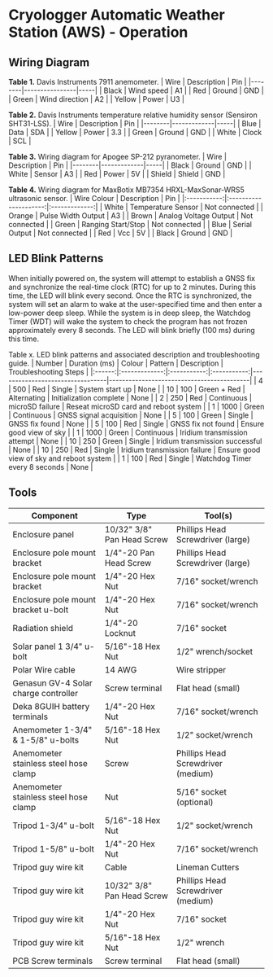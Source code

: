 # Cryologger Automatic Weather Station (AWS) - Operation



## Wiring Diagram

**Table 1.** Davis Instruments 7911 anemometer.
| Wire   | Description    | Pin |
|--------|----------------|-----|
| Black  | Wind speed     | A1  |
| Red    | Ground         | GND |
| Green  | Wind direction | A2  |
| Yellow | Power          | U3  |

**Table 2.** Davis Instruments temperature relative humidity sensor (Sensiron SHT31-LSS).
| Wire   | Description | Pin |
|--------|-------------|-----|
| Blue   | Data        | SDA |
| Yellow | Power       | 3.3 |
| Green  | Ground      | GND |
| White  | Clock       | SCL |

**Table 3.** Wiring diagram for Apogee SP-212 pyranometer.
| Wire   | Description | Pin |
|--------|-------------|-----|
| Black  | Ground      | GND |
| White  | Sensor      | A3  |
| Red    | Power       | 5V  |
| Shield | Shield      | GND |

**Table 4.** Wiring diagram for MaxBotix MB7354 HRXL-MaxSonar-WRS5 ultrasonic sensor.
| Wire Colour |      Description      |      Pin      |
|:-----------:|:---------------------:|:-------------:|
|    White    |   Temperature Sensor  | Not connected |
|    Orange   |   Pulse Width Output  |       A3      |
|    Brown    | Analog Voltage Output | Not connected |
|    Green    |   Ranging Start/Stop  | Not connected |
|     Blue    |     Serial Output     | Not connected |
|     Red     |          Vcc          |       5V      |
|    Black    |         Ground        |      GND      |

## LED Blink Patterns

When initially powered on, the system will attempt to establish a GNSS fix and synchronize the real-time clock (RTC) for up to 2 minutes. During this time, the LED will blink every second. Once the RTC is synchronized, the system will set an alarm to wake at the user-specified time and then enter a low-power deep sleep. While the system is in deep sleep, the Watchdog Timer (WDT) will wake the system to check the program has not frozen approximately every 8 seconds. The LED will blink briefly (100 ms) during this time.

Table x. LED blink patterns and associated description and troubleshooting guide.
| Number | Duration (ms) |    Colour   |   Pattern   | Description                     | Troubleshooting Steps                     |
|:------:|:-------------:|:-----------:|:-----------:|---------------------------------|-------------------------------------------|
|    4   |      500      |     Red     |   Single    | System start up                 | None                                      |
|   10   |      100      | Green + Red | Alternating | Initialization complete         | None                                      |
|    2   |      250      |     Red     |  Continuous | microSD failure                 | Reseat microSD card and reboot system     |
|    1   |      1000     |    Green    |  Continuous | GNSS signal acquisition         | None                                      |
|    5   |      100      |    Green    |   Single    | GNSS fix found                  | None                                      |
|    5   |      100      |     Red     |   Single    | GNSS fix not found              | Ensure good view of sky                   |
|    1   |      1000     |    Green    |  Continuous | Iridium transmission attempt    | None                                      |
|   10   |      250      |    Green    |   Single    | Iridium transmission successful | None                                      |
|   10   |      250      |     Red     |   Single    | Iridium transmission failure    | Ensure good view of sky and reboot system |
|    1   |      100      |     Red     |   Single    | Watchdog Timer every 8 seconds  | None                                      |


## Tools
| Component                             	| Type                       	| Tool(s)                             	|
|---------------------------------------	|----------------------------	|-------------------------------------	|
| Enclosure panel                       	| 10/32" 3/8" Pan Head Screw 	| Phillips Head Screwdriver (large)   	|
| Enclosure pole mount bracket          	| 1/4"-20 Pan Head Screw     	| Phillips Head Screwdriver (large)   	|
| Enclosure pole mount bracket          	| 1/4"-20 Hex Nut            	| 7/16" socket/wrench                 	|
| Enclosure pole mount bracket u-bolt   	| 1/4"-20 Hex Nut            	| 7/16" socket/wrench                 	|
| Radiation shield                      	| 1/4"-20 Locknut            	| 7/16" socket                        	|
| Solar panel 1 3/4" u-bolt             	| 5/16"-18 Hex Nut           	| 1/2" wrench/socket                  	|
| Polar Wire cable                      	| 14 AWG                     	| Wire stripper                       	|
| Genasun GV-4 Solar charge controller  	| Screw terminal             	| Flat head (small)                   	|
| Deka 8GUIH battery terminals          	| 1/4"-20 Hex Nut            	| 7/16" socket/wrench                 	|
| Anemometer 1-3/4" & 1-5/8" u-bolts    	| 5/16"-18 Hex Nut           	| 1/2" socket/wrench                  	|
| Anemometer stainless steel hose clamp 	| Screw                      	| Phillips Head Screwdriver  (medium) 	|
| Anemometer stainless steel hose clamp 	| Nut                        	| 5/16" socket (optional)             	|
| Tripod 1-3/4" u-bolt                  	| 5/16"-18 Hex Nut           	| 1/2" socket/wrench                  	|
| Tripod 1-5/8" u-bolt                  	| 1/4"-20 Hex Nut            	| 7/16" socket/wrench                 	|
| Tripod guy wire kit                   	| Cable                      	| Lineman Cutters                     	|
| Tripod guy wire kit                   	| 10/32" 3/8" Pan Head Screw 	| Phillips Head Screwdriver (medium)  	|
| Tripod guy wire kit                   	| 1/4"-20 Hex Nut            	| 7/16" socket                        	|
| Tripod guy wire kit                   	| 5/16"-18 Hex Nut           	| 1/2" wrench                         	|
| PCB Screw terminals                   	| Screw terminal             	| Flat head (small)                   	|
